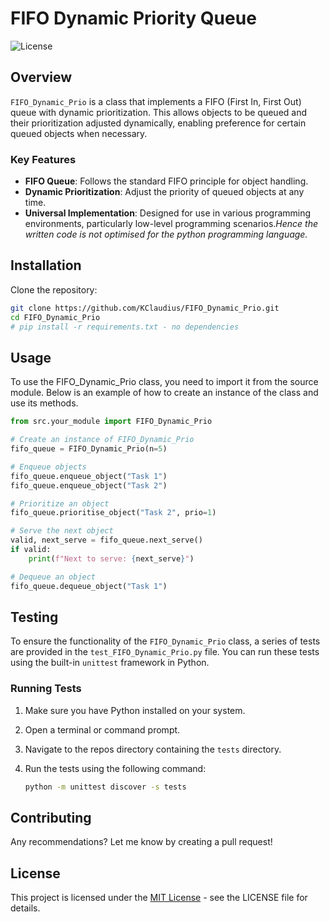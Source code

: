 # FIFO Dynamic Priority Queue

![License](https://img.shields.io/badge/license-MIT-brightgreen) <!-- Adjust according to your license -->

## Overview

`FIFO_Dynamic_Prio` is a class that implements a FIFO (First In, First Out) queue with dynamic prioritization. This allows objects to be queued and their prioritization adjusted dynamically, enabling preference for certain queued objects when necessary.

### Key Features

- **FIFO Queue**: Follows the standard FIFO principle for object handling.
- **Dynamic Prioritization**: Adjust the priority of queued objects at any time.
- **Universal Implementation**: Designed for use in various programming environments, particularly low-level programming scenarios._Hence the written code is not optimised for the python programming language._

## Installation

Clone the repository:
   ```bash
   git clone https://github.com/KClaudius/FIFO_Dynamic_Prio.git
   cd FIFO_Dynamic_Prio
   # pip install -r requirements.txt - no dependencies
   ```

## Usage
To use the FIFO_Dynamic_Prio class, you need to import it from the source module. Below is an example of how to create an instance of the class and use its methods.

```python
from src.your_module import FIFO_Dynamic_Prio

# Create an instance of FIFO_Dynamic_Prio
fifo_queue = FIFO_Dynamic_Prio(n=5)

# Enqueue objects
fifo_queue.enqueue_object("Task 1")
fifo_queue.enqueue_object("Task 2")

# Prioritize an object
fifo_queue.prioritise_object("Task 2", prio=1)

# Serve the next object
valid, next_serve = fifo_queue.next_serve()
if valid:
    print(f"Next to serve: {next_serve}")

# Dequeue an object
fifo_queue.dequeue_object("Task 1")
```


## Testing

To ensure the functionality of the `FIFO_Dynamic_Prio` class, a series of tests are provided in the `test_FIFO_Dynamic_Prio.py` file. You can run these tests using the built-in `unittest` framework in Python.

### Running Tests

1. Make sure you have Python installed on your system.
2. Open a terminal or command prompt.
3. Navigate to the repos directory containing the `tests` directory.
4. Run the tests using the following command:

   ```bash
   python -m unittest discover -s tests
   ```

## Contributing
Any recommendations? Let me know by creating a pull request!

## License
This project is licensed under the [MIT License](https://opensource.org/licenses/MIT) - see the LICENSE file for details.